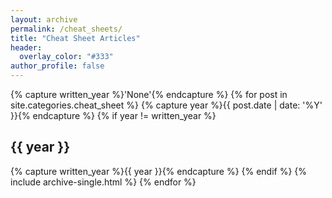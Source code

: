 ```yaml
---
layout: archive
permalink: /cheat_sheets/
title: "Cheat Sheet Articles"
header:
  overlay_color: "#333"
author_profile: false
---
```


{% capture written_year %}'None'{% endcapture %}
{% for post in site.categories.cheat_sheet %}
{% capture year %}{{ post.date | date: '%Y' }}{% endcapture %}
{% if year != written_year %}
<h2 id="{{ year | slugify }}" class="archive__subtitle">{{ year }}</h2>
{% capture written_year %}{{ year }}{% endcapture %}
{% endif %}
{% include archive-single.html %}
{% endfor %}
